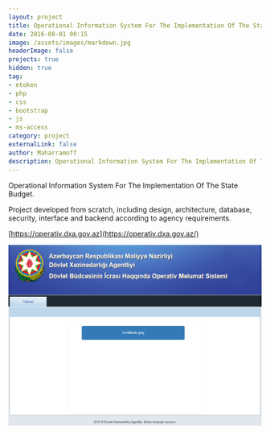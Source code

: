 ```yaml
---
layout: project
title: Operational Information System For The Implementation Of The State Budget
date: 2016-08-01 00:15
image: /assets/images/markdown.jpg
headerImage: false
projects: true
hidden: true
tag:
- etoken
- php
- css
- bootstrap
- js 
- ms-access
category: project
externalLink: false
author: Maharramoff
description: Operational Information System For The Implementation Of The State Budget 
---
```


Operational Information System For The Implementation Of The State Budget.

Project developed from scratch, including design, architecture, database, security, interface and backend according to agency requirements.

[https://operativ.dxa.gov.az](https://operativ.dxa.gov.az/)

![](/assets/images/projects/oper.png)

